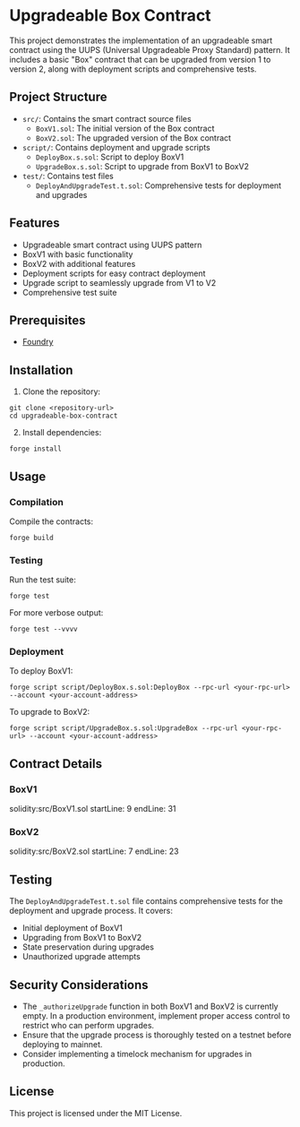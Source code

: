 # Upgradeable Box Contract

This project demonstrates the implementation of an upgradeable smart contract using the UUPS (Universal Upgradeable Proxy Standard) pattern. It includes a basic "Box" contract that can be upgraded from version 1 to version 2, along with deployment scripts and comprehensive tests.

## Project Structure

- `src/`: Contains the smart contract source files
  - `BoxV1.sol`: The initial version of the Box contract
  - `BoxV2.sol`: The upgraded version of the Box contract
- `script/`: Contains deployment and upgrade scripts
  - `DeployBox.s.sol`: Script to deploy BoxV1
  - `UpgradeBox.s.sol`: Script to upgrade from BoxV1 to BoxV2
- `test/`: Contains test files
  - `DeployAndUpgradeTest.t.sol`: Comprehensive tests for deployment and upgrades

## Features

- Upgradeable smart contract using UUPS pattern
- BoxV1 with basic functionality
- BoxV2 with additional features
- Deployment scripts for easy contract deployment
- Upgrade script to seamlessly upgrade from V1 to V2
- Comprehensive test suite

## Prerequisites

- [Foundry](https://book.getfoundry.sh/getting-started/installation.html)

## Installation

1. Clone the repository:
  ```
  git clone <repository-url>
  cd upgradeable-box-contract
  ```

2. Install dependencies:
  ```
  forge install
  ```

## Usage

### Compilation

Compile the contracts:
  ```
  forge build
  ```

### Testing

Run the test suite:
  ```
  forge test
  ```

For more verbose output:
  ```
  forge test --vvvv
  ```

### Deployment

To deploy BoxV1:
  ```
  forge script script/DeployBox.s.sol:DeployBox --rpc-url <your-rpc-url> --account <your-account-address>
  ```

To upgrade to BoxV2:
  ```
  forge script script/UpgradeBox.s.sol:UpgradeBox --rpc-url <your-rpc-url> --account <your-account-address>
  ```

## Contract Details

### BoxV1

solidity:src/BoxV1.sol
startLine: 9
endLine: 31

### BoxV2

solidity:src/BoxV2.sol
startLine: 7
endLine: 23

## Testing

The `DeployAndUpgradeTest.t.sol` file contains comprehensive tests for the deployment and upgrade process. It covers:

- Initial deployment of BoxV1
- Upgrading from BoxV1 to BoxV2
- State preservation during upgrades
- Unauthorized upgrade attempts

## Security Considerations

- The `_authorizeUpgrade` function in both BoxV1 and BoxV2 is currently empty. In a production environment, implement proper access control to restrict who can perform upgrades.
- Ensure that the upgrade process is thoroughly tested on a testnet before deploying to mainnet.
- Consider implementing a timelock mechanism for upgrades in production.

## License

This project is licensed under the MIT License.
